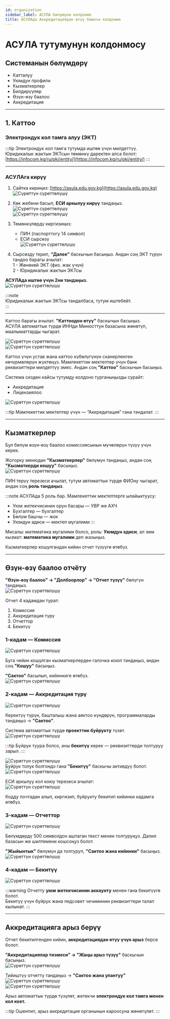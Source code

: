 ```yaml
---
id: organization
sidebar_label: АСУЛА бөлүмүнө колдонмо
title: АСУЛАда Аккредитациядан өтүү боюнча колдонмо
---
```


# АСУЛА тутумунун колдонмосу

## Системанын бөлүмдөрү

- Катталуу
- Уюмдун профили
- Кызматкерлер
- Билдирүүлөр
- Өзүн-өзү баалоо
- Аккредитация

---

## 1. Каттоо

### Электрондук кол тамга алуу (ЭКТ)

:::tip Электрондук кол тамга тутумда иштөө үчүн милдеттүү.
Юридикалык жактын ЭКТсын төмөнкү даректен алса болот:  
[https://infocom.kg/ru/pki/entity/](https://infocom.kg/ru/pki/entity/)
:::

---

### АСУЛАга кирүү

1. Сайтка кириңиз: [https://asula.edu.gov.kg](https://asula.edu.gov.kg)  
![Сүрөттүн сүрөттөлүшү](/img/asula/expert/pic1.png)

2. Көк жебени басып, **ЕСИ аркылуу кирүү** тандаңыз.  
![Сүрөттүн сүрөттөлүшү](/img/asula/expert/pic2.png)  
![Сүрөттүн сүрөттөлүшү](/img/asula/expert/pic3.png)

3. Төмөнкүлөрдү киргизиңиз:  
   - ПИН (паспорттогу 14 символ)  
   - ЕСИ сырсөзү  
   ![Сүрөттүн сүрөттөлүшү](/img/asula/expert/pic4.png)

4. Сырсөздү терип, **“Далее”** баскычын басыңыз. Андан соң ЭКТ түрүн тандоо барагы ачылат:  
   1 - Жөнөкөй ЭКТ (физ. жак үчүн)  
   2 - Юридикалык жактын ЭКТсы  

**АСУЛАда иштөө үчүн 2ни тандаңыз.**  
![Сүрөттүн сүрөттөлүшү](/img/asula/organizations/pic5.png)

:::note  
Юридикалык жактын ЭКТсы тандалбаса, тутум иштебейт.  
:::

---

Каттоо барагы ачылат. **"Каттоодон өтүү"** баскычын басыңыз.  
АСУЛА автоматтык түрдө ИННди Минюсттун базасына жөнөтүп, маалыматтарды чыгарат.

![Сүрөттүн сүрөттөлүшү](/img/asula/organizations/pic6.png)  
![Сүрөттүн сүрөттөлүшү](/img/asula/organizations/pic7.png)

Каттоо үчүн устав жана каттоо күбөлүгүнүн сканерленген көчүрмөлөрүн жүктөңүз. Мамлекеттик мектептер үчүн банк реквизиттери милдеттүү эмес. Андан соң **"Каттоо"** баскычын басыңыз.

Система сизден кайсы тутумду колдоно турганыңызды сурайт:

- Аккредитация  
- Лицензиялоо  

![Сүрөттүн сүрөттөлүшү](/img/asula/organizations/pic8.png)

:::tip
Мамлекеттик мектептер үчүн — “Аккредитация” гана тандалат.
:::

---

## Кызматкерлер

Бул бөлүм өзүн-өзү баалоо комиссиясынын мүчөлөрүн түзүү үчүн керек.

Жогорку менюдан **"Кызматкерлер"** бөлүмүн тандаңыз, андан соң **"Кызматкерди кошуу"** басыңыз.  
![Сүрөттүн сүрөттөлүшү](/img/asula/organizations/pic9.png)

ПИН терүү терезеси ачылат, тутум автоматтык түрдө ФИОну чыгарат, андан соң **роль тандаңыз**.

:::note
АСУЛАда 5 роль бар. Мамлекеттик мектептерге ылайыктуусу:

- Уюм жетекчисинин орун басары — УВР же АХЧ
- Бухгалтер — бухгалтер
- Бөлүм башчы — жок
- Уюмдун адиси — мектеп мугалими
:::

Мисалы: математика мугалими болсо, роль: **Уюмдун адиси**, ал эми кызмат: **математика мугалими** деп жазыңыз.

Кызматкерлер кошулгандан кийин отчет түзүүгө өтөбүз.

---

## Өзүн-өзү баалоо отчёту

**"Өзүн-өзү баалоо" → "Долбоорлор" → "Отчет түзүү"** бөлүгүн тандаңыз.  
![Сүрөттүн сүрөттөлүшү](/img/asula/organizations/pic10.png)

Отчет 4 кадамдан турат:

1. Комиссия  
2. Аккредитация түрү  
3. Отчеттор  
4. Бекитүү  

### 1-кадам — Комиссия  
![Сүрөттүн сүрөттөлүшү](/img/asula/organizations/pic11.png)

Буга чейин кошулган кызматкерлерден галочка коюп тандаңыз, андан соң **"Кошуу"** басыңыз.

**"Сактоо"** басылып, кийинкиге өтөбүз.  
![Сүрөттүн сүрөттөлүшү](/img/asula/organizations/pic12.png)

### 2-кадам — Аккредитация түрү  
![Сүрөттүн сүрөттөлүшү](/img/asula/organizations/pic13.png)

Керектүү түрүн, башталыш жана аяктоо күндөрүн, программаларды тандаңыз → **"Сактоо"**.

Система автоматтык түрдө **проекттик буйрукту** түзөт.  
![Сүрөттүн сүрөттөлүшү](/img/asula/organizations/pic14.png)

:::tip
Буйрук туура болсо, аны **бекитүү** керек — реквизиттерди толтуруу зарыл.
:::

![Сүрөттүн сүрөттөлүшү](/img/asula/organizations/pic15.png)  
Буйрук толук болгондо гана **"Бекитүү"** баскычы активдүү болот.  
![Сүрөттүн сүрөттөлүшү](/img/asula/organizations/pic16.png)

ЕСИ аркылуу кол коюу терезеси ачылат:  
![Сүрөттүн сүрөттөлүшү](/img/asula/organizations/pic17.png)

Кодду почтадан алып, киргизип, буйрукту бекитип кийинки кадамга өтөбүз.

### 3-кадам — Отчеттор  
![Сүрөттүн сүрөттөлүшү](/img/asula/organizations/pic18.png)

Бөлүмдөрдү 500 символдон ашпаган текст менен толтуруңуз. Далил базасын же шилтемени кошсоңуз болот.

**"Жыйынтык"** бөлүмүн да толтуруп, **"Сактоо жана кийинки"** басыңыз.  
![Сүрөттүн сүрөттөлүшү](/img/asula/organizations/pic19.png)

### 4-кадам — Бекитүү  
![Сүрөттүн сүрөттөлүшү](/img/asula/organizations/pic20.png)

:::warning
Отчетту **уюм жетекчисинин аккаунту** менен гана бекитүүгө болот.  
Бекитүү үчүн буйрук жана педсовет чечиминин реквизиттери талап кылынат.
:::

---

## Аккредитацияга арыз берүү

Отчет бекитилгенден кийин, **аккредитациядан өтүү үчүн арыз** берсе болот.

**"Аккредитациялар тизмеси" → "Жаңы арыз түзүү"** баскычын басыңыз.  
![Сүрөттүн сүрөттөлүшү](/img/asula/organizations/pic21.png)

Тийиштүү отчетту тандаңыз → **"Сактоо жана улантуу"**  
![Сүрөттүн сүрөттөлүшү](/img/asula/organizations/pic22.png)  
![Сүрөттүн сүрөттөлүшү](/img/asula/organizations/pic23.png)

Арыз автоматтык түрдө түзүлөт, жетекчи **электрондук кол тамга менен кол коет.**

:::tip
Ошентип, арыз аккредитация органынын кароосуна жөнөтүлөт.
:::
